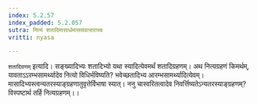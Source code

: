 ```yaml
---
index: 5.2.57
index_padded: 5.2.057
sutra: नित्यं शतादिमासार्धमाससंवत्सराच्च
vritti: nyasa

---
```

`शतादिग्रणम्` इत्यादि। सङ्ख्यादिभ्यः शतादिभ्यो यथा स्यादित्येवमर्थं शतादिग्रहणम्। अथ नित्यग्रहणं किमर्थम्, यावताऽऽरम्भसामर्थ्यादेव नित्यो विधिर्भविष्यति? भवेच्छतादिभ्य आरम्भसामर्थ्यादित्येवम्। मासादिभ्यस्त्वन्यतरस्याङ्ग्रहणातुवृत्तेर्विभाषा स्यात्। ननु चास्वरितत्वादेव निवर्त्तिष्यतेऽन्यतरस्याङ्ग्रहणम्? विस्पष्टार्थ तर्हि नित्यग्रहणम्।।